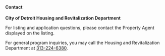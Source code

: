 #### Contact

**City of Detroit Housing and Revitalization Department**

For listing and application questions, please contact the Property Agent displayed on the listing.

For general program inquiries, you may call the Housing and Revitalization Department at [313-224-6380](tel:+13132246380).
